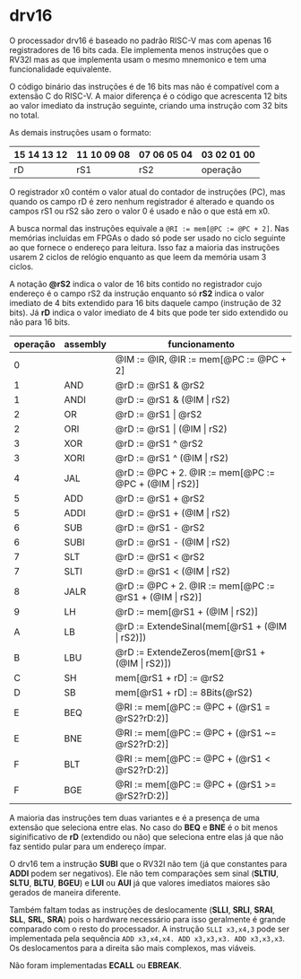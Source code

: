 # drv16

O processador drv16 é baseado no padrão RISC-V mas com apenas 16 registradores
de 16 bits cada. Ele implementa menos instruções que o RV32I mas as que implementa
usam o mesmo mnemonico e tem uma funcionalidade equivalente.

O código binário das instruções é de 16 bits mas não é compatível com a extensão C do
RISC-V. A maior diferença é o código que acrescenta 12 bits ao valor imediato
da instrução seguinte, criando uma instrução com 32 bits no total.

As demais instruções usam o formato:

| 15 14 13 12 | 11 10 09 08 | 07 06 05 04 | 03 02 01 00 |
|-------------|-------------|-------------|-------------|
| rD | rS1 | rS2 | operação |

O registrador x0 contém o valor atual do contador de instruções (PC), mas quando
os campo rD é zero nenhum registrador é alterado e quando os campos rS1 ou rS2
são zero o valor 0 é usado e não o que está em x0.

A busca normal das instruções equivale a `@RI := mem[@PC := @PC + 2]`. Nas memórias
incluidas em FPGAs o dado só pode ser usado no ciclo seguinte ao que fornece o
endereço para leitura. Isso faz a maioria das instruções usarem 2 ciclos de relógio
enquanto as que leem da memória usam 3 ciclos.

A notação **@rS2** indica o valor de 16 bits contido no registrador cujo endereço é
o campo rS2 da instrução enquanto só **rS2** indica o valor imediato de 4 bits
extendido para 16 bits daquele campo (instrução de 32 bits). Já **rD** indica o valor
imediato de 4 bits que pode ter sido extendido ou não para 16 bits.

| operação | assembly | funcionamento |
|----------|----------|---------------|
| 0 |  | @IM := @IR, @IR := mem[@PC := @PC + 2] |
| 1 | AND | @rD := @rS1 & @rS2 |
| 1 | ANDI | @rD := @rS1 & (@IM \| rS2) |
| 2 | OR | @rD := @rS1 \| @rS2 |
| 2 | ORI | @rD := @rS1 \| (@IM \| rS2) |
| 3 | XOR | @rD := @rS1 ^ @rS2 |
| 3 | XORI | @rD := @rS1 ^ (@IM \| rS2) |
| 4 | JAL | @rD := @PC + 2. @IR := mem[@PC := @PC + (@IM \| rS2)] |
| 5 | ADD | @rD := @rS1 + @rS2 |
| 5 | ADDI | @rD := @rS1 + (@IM \| rS2) |
| 6 | SUB | @rD := @rS1 - @rS2 |
| 6 | SUBI | @rD := @rS1 - (@IM \| rS2) |
| 7 | SLT | @rD := @rS1 < @rS2 |
| 7 | SLTI | @rD := @rS1 < (@IM \| rS2) |
| 8 | JALR | @rD := @PC + 2. @IR := mem[@PC := @rS1 + (@IM \| rS2)] |
| 9 | LH | @rD := mem[@rS1 + (@IM \| rS2)] |
| A | LB | @rD := ExtendeSinal(mem[@rS1 + (@IM \| rS2)]) |
| B | LBU | @rD := ExtendeZeros(mem[@rS1 + (@IM \| rS2)]) |
| C | SH | mem[@rS1 + rD] := @rS2 |
| D | SB | mem[@rS1 + rD] := 8Bits(@rS2) |
| E | BEQ | @RI := mem[@PC := @PC + (@rS1 = @rS2?rD:2)] |
| E | BNE | @RI := mem[@PC := @PC + (@rS1 ~= @rS2?rD:2)] |
| F | BLT | @RI := mem[@PC := @PC + (@rS1 \< @rS2?rD:2)] |
| F | BGE | @RI := mem[@PC := @PC + (@rS1 \>= @rS2?rD:2)] |

A maioria das instruções tem duas variantes e é a presença de uma extensão que
seleciona entre elas. No caso do **BEQ** e **BNE** é o bit menos siginificativo
de **rD** (extendido ou não) que seleciona entre elas já que não faz sentido
pular para um endereço ímpar.

O drv16 tem a instrução **SUBI** que o RV32I não tem (já que constantes para **ADDI**
podem ser negativos). Ele não tem comparações sem sinal (**SLTIU**, **SLTU**,
**BLTU**, **BGEU**) e **LUI** ou **AUI** já que valores imediatos maiores são
gerados de maneira diferente.

Também faltam todas as instruções de deslocamente (**SLLI**, **SRLI**, **SRAI**,
**SLL**, **SRL**, **SRA**) pois o hardware necessário para isso geralmente é grande
comparado com o resto do processador. A instrução `SLLI x3,x4,3` pode ser
implementada pela sequência `ADD x3,x4,x4. ADD x3,x3,x3. ADD x3,x3,x3`. Os
deslocamentos para a direita são mais complexos, mas viáveis.

Não foram implementadas **ECALL** ou **EBREAK**.
